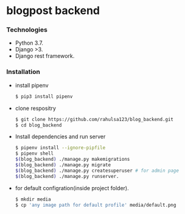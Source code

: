 # blogpost backend

### Technologies

* Python 3.7.
* Django >3.
* Django rest framework.

### Installation
* install pipenv
  ```bash
  $ pip3 install pipenv
  ```
* clone respositry
  ```bash
  $ git clone https://github.com/rahulsa123/blog_backend.git
  $ cd blog_backend
  ```
* Install dependencies and run server
  ```bash
  $ pipenv install --ignore-pipfile
  $ pipenv shell
  $(blog_backend) ./manage.py makemigrations
  $(blog_backend) ./manage.py migrate
  $(blog_backend) ./manage.py createsuperuser # for admin page
  $(blog_backend) ./manage.py runserver.
  ```
* for default configration(inside project folder).
  ```bash
  $ mkdir media
  $ cp 'any image path for default profile' media/default.png 
  ```

